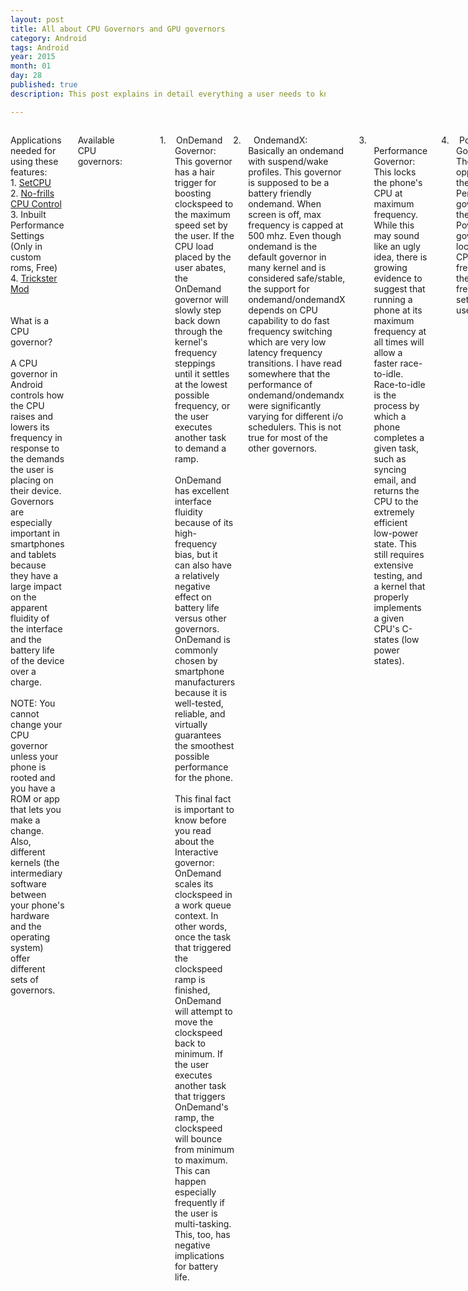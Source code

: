 ```yaml
---
layout: post
title: All about CPU Governors and GPU governors
category: Android
tags: Android 
year: 2015
month: 01
day: 28
published: true
description: This post explains in detail everything a user needs to know about CPU and GPU governors and their various types.

---
```


<div class="row">	
	<div class="span9 columns">
		<p class="MsoNormal">
Applications needed for using these features: <br>
1. <a href="https://play.google.com/store/apps/details?id=com.mhuang.overclocking&hl=en" target="_blank">SetCPU</a><br>
2. <a href="https://play.google.com/store/apps/details?id=it.sineo.android.noFrillsCPU&hl=en" target="_blank">No-frills CPU Control</a><br>
3. Inbuilt Performance Settings (Only in custom roms, Free)<br>
4. <a href="https://play.google.com/store/apps/details?id=com.bigeyes0x0.trickstermod&hl=en" target="_blank">Trickster Mod</a> <br>

<br>
<br>
What is a CPU governor?<br>
<br>
A CPU governor in Android controls how the CPU raises and lowers its frequency in response to the demands the user is placing on their device. Governors are especially important in smartphones and tablets because they have a large impact on the apparent fluidity of the interface and the battery life of the device over a charge. <br>
<br>
NOTE: You cannot change your CPU governor unless your phone is rooted and you have a ROM or app that lets you make a change. Also, different kernels (the intermediary software between your phone's hardware and the operating system) offer different sets of governors. <br>
<br>

Available CPU governors:<br style="">
<!--[if !supportLineBreakNewLine]--><br style="">
<!--[endif]--><o:p></o:p></p>
<p class="MsoListParagraphCxSpFirst"
 style="text-indent: -0.25in;"><!--[if !supportLists]--><span
 style=""><span style="">1.<span
 style="font-family: &quot;Times New Roman&quot;; font-style: normal; font-variant: normal; font-weight: normal; font-size: 7pt; line-height: normal; font-size-adjust: none; font-stretch: normal;">&nbsp;&nbsp;&nbsp;&nbsp;&nbsp;&nbsp;
</span></span></span><!--[endif]-->OnDemand
Governor:<br>
This governor has a hair trigger for boosting clockspeed to the maximum
speed
set by the user. If the CPU load placed by the user abates, the
OnDemand
governor will slowly step back down through the kernel's frequency
steppings
until it settles at the lowest possible frequency, or the user executes
another
task to demand a ramp.<br>
<br>
OnDemand has excellent interface fluidity because of its high-frequency
bias,
but it can also have a relatively negative effect on battery life
versus other
governors. OnDemand is commonly chosen by smartphone manufacturers
because it
is well-tested, reliable, and virtually guarantees the smoothest
possible
performance for the phone.<br>
<br>
This final fact is important to know before you read about the
Interactive
governor: OnDemand scales its clockspeed in a work queue context. In
other
words, once the task that triggered the clockspeed ramp is finished,
OnDemand
will attempt to move the clockspeed back to minimum. If the user
executes
another task that triggers OnDemand's ramp, the clockspeed will bounce
from
minimum to maximum. This can happen especially frequently if the user
is
multi-tasking. This, too, has negative implications for battery life.<br
 style="">
<!--[if !supportLineBreakNewLine]--><br style="">
<!--[endif]--><o:p></o:p></p>
<p class="MsoListParagraphCxSpMiddle"
 style="text-indent: -0.25in;"><!--[if !supportLists]--><span
 style=""><span style="">2.<span
 style="font-family: &quot;Times New Roman&quot;; font-style: normal; font-variant: normal; font-weight: normal; font-size: 7pt; line-height: normal; font-size-adjust: none; font-stretch: normal;">&nbsp;&nbsp;&nbsp;&nbsp;&nbsp;&nbsp;
</span></span></span><!--[endif]--><span
 style="">&nbsp;</span>OndemandX:<br>
Basically an ondemand with suspend/wake profiles. This governor is
supposed to
be a battery friendly ondemand. When screen is off, max frequency is
capped at
500 mhz. Even though ondemand is the default governor in many kernel
and is
considered safe/stable, the support for ondemand/ondemandX depends on
CPU
capability to do fast frequency switching which are very low latency
frequency
transitions. I have read somewhere that the performance of
ondemand/ondemandx
were significantly varying for different i/o schedulers. This is not
true for
most of the other governors.<o:p></o:p></p>
<p class="MsoListParagraphCxSpMiddle"><o:p>&nbsp;</o:p></p>
<p class="MsoListParagraphCxSpMiddle"
 style="text-indent: -0.25in;"><!--[if !supportLists]--><span
 style=""><span style="">3.<span
 style="font-family: &quot;Times New Roman&quot;; font-style: normal; font-variant: normal; font-weight: normal; font-size: 7pt; line-height: normal; font-size-adjust: none; font-stretch: normal;">&nbsp;&nbsp;&nbsp;&nbsp;&nbsp;&nbsp;
</span></span></span><!--[endif]-->Performance
Governor:<br>
This locks the phone's CPU at maximum frequency. While this may sound
like an
ugly idea, there is growing evidence to suggest that running a phone at
its
maximum frequency at all times will allow a faster race-to-idle.
Race-to-idle
is the process by which a phone completes a given task, such as syncing
email,
and returns the CPU to the extremely efficient low-power state. This
still
requires extensive testing, and a kernel that properly implements a
given CPU's
C-states (low power states).<o:p></o:p></p>
<p class="MsoListParagraphCxSpMiddle"><o:p>&nbsp;</o:p></p>
<p class="MsoListParagraphCxSpMiddle"
 style="text-indent: -0.25in;"><!--[if !supportLists]--><span
 style=""><span style="">4.<span
 style="font-family: &quot;Times New Roman&quot;; font-style: normal; font-variant: normal; font-weight: normal; font-size: 7pt; line-height: normal; font-size-adjust: none; font-stretch: normal;">&nbsp;&nbsp;&nbsp;&nbsp;&nbsp;&nbsp;
</span></span></span><!--[endif]-->Powersave
Governor:<br>
The opposite of the Performance governor, the Powersave governor locks
the CPU
frequency at the lowest frequency set by the user.<br style="">
<!--[if !supportLineBreakNewLine]--><br style="">
<!--[endif]--><o:p></o:p></p>
<p class="MsoListParagraphCxSpMiddle"><o:p>&nbsp;</o:p></p>
<p class="MsoListParagraphCxSpMiddle"
 style="text-indent: -0.25in;"><!--[if !supportLists]--><span
 style=""><span style="">5.<span
 style="font-family: &quot;Times New Roman&quot;; font-style: normal; font-variant: normal; font-weight: normal; font-size: 7pt; line-height: normal; font-size-adjust: none; font-stretch: normal;">&nbsp;&nbsp;&nbsp;&nbsp;&nbsp;&nbsp;
</span></span></span><!--[endif]-->Conservative
Governor:<br>
This biases the phone to prefer the lowest possible clockspeed as often
as
possible. In other words, a larger and more persistent load must be
placed on
the CPU before the conservative governor will be prompted to raise the
CPU
clockspeed. Depending on how the developer has implemented this
governor, and
the minimum clockspeed chosen by the user, the conservative governor
can
introduce choppy performance. On the other hand, it can be good for
battery
life.<br>
<br>
The Conservative Governor is also frequently described as a "slow
OnDemand," if that helps to give you a more complete picture of its
functionality.<br>
<br style="">
<!--[if !supportLineBreakNewLine]--><br style="">
<!--[endif]--><o:p></o:p></p>
<p class="MsoListParagraphCxSpMiddle"
 style="text-indent: -0.25in;"><!--[if !supportLists]--><span
 style=""><span style="">6.<span
 style="font-family: &quot;Times New Roman&quot;; font-style: normal; font-variant: normal; font-weight: normal; font-size: 7pt; line-height: normal; font-size-adjust: none; font-stretch: normal;">&nbsp;&nbsp;&nbsp;&nbsp;&nbsp;&nbsp;
</span></span></span><!--[endif]-->Userspace
Governor:<br>
This governor, exceptionally rare for the world of mobile devices,
allows any
program executed by the user to set the CPU's operating frequency. This
governor is more common amongst servers or desktop PCs where an
application
(like a power profile app) needs privileges to set the CPU clockspeed.<br>
<br style="">
<!--[if !supportLineBreakNewLine]--><br style="">
<!--[endif]--><o:p></o:p></p>
<p class="MsoListParagraphCxSpMiddle"
 style="text-indent: -0.25in;"><!--[if !supportLists]--><span
 style=""><span style="">7.<span
 style="font-family: &quot;Times New Roman&quot;; font-style: normal; font-variant: normal; font-weight: normal; font-size: 7pt; line-height: normal; font-size-adjust: none; font-stretch: normal;">&nbsp;&nbsp;&nbsp;&nbsp;&nbsp;&nbsp;
</span></span></span><!--[endif]-->Min
Max<br>
well this governor makes use of only min &amp; maximum frequency
based on
workload... no intermediate frequencies are used.<br>
<br style="">
<!--[if !supportLineBreakNewLine]--><br style="">
<!--[endif]--><o:p></o:p></p>
<p class="MsoListParagraphCxSpMiddle"
 style="text-indent: -0.25in;"><!--[if !supportLists]--><span
 style=""><span style="">8.<span
 style="font-family: &quot;Times New Roman&quot;; font-style: normal; font-variant: normal; font-weight: normal; font-size: 7pt; line-height: normal; font-size-adjust: none; font-stretch: normal;">&nbsp;&nbsp;&nbsp;&nbsp;&nbsp;&nbsp;
</span></span></span><!--[endif]-->Interactive
Governor:<br>
Much like the OnDemand governor, the Interactive governor dynamically
scales
CPU clockspeed in response to the workload placed on the CPU by the
user. This
is where the similarities end. Interactive is significantly more
responsive
than OnDemand, because it's faster at scaling to maximum frequency.<br>
<br>
Unlike OnDemand, which you'll recall scales clockspeed in the context
of a work
queue, Interactive scales the clockspeed over the course of a timer set
arbitrarily by the kernel developer. In other words, if an application
demands
a ramp to maximum clockspeed (by placing 100% load on the CPU), a user
can
execute another task before the governor starts reducing CPU frequency.
This
can eliminate the frequency bouncing discussed in the OnDemand section.
Because
of this timer, Interactive is also better prepared to utilize
intermediate
clockspeeds that fall between the minimum and maximum CPU frequencies.
This is another
pro-battery life benefit of Interactive.<br>
<br>
However, because Interactive is permitted to spend more time at maximum
frequency than OnDemand (for device performance reasons), the
battery-saving
benefits discussed above are effectively negated. Long story short,
Interactive
offers better performance than OnDemand (some say the best performance
of any
governor) and negligibly different battery life.<br>
<br>
Interactive also makes the assumption that a user turning the screen on
will
shortly be followed by the user interacting with some application on
their
device. Because of this, screen on triggers a ramp to maximum
clockspeed,
followed by the timer behavior described above.<br>
<br>
<br style="">
<!--[if !supportLineBreakNewLine]--><br style="">
<!--[endif]--><o:p></o:p></p>
<p class="MsoListParagraphCxSpMiddle"
 style="text-indent: -0.25in;"><!--[if !supportLists]--><span
 style=""><span style="">9.<span
 style="font-family: &quot;Times New Roman&quot;; font-style: normal; font-variant: normal; font-weight: normal; font-size: 7pt; line-height: normal; font-size-adjust: none; font-stretch: normal;">&nbsp;&nbsp;&nbsp;&nbsp;&nbsp;&nbsp;
</span></span></span><!--[endif]-->InteractiveX
Governor:<br>
Created by kernel developer "Imoseyon," the InteractiveX governor is
based heavily on the Interactive governor, enhanced with tuned timer
parameters
to better balance battery vs. performance. The InteractiveX governor's
defining
feature, however, is that it locks the CPU frequency to the user's
lowest
defined speed when the screen is off.<br>
<br style="">
<!--[if !supportLineBreakNewLine]--><br style="">
<!--[endif]--><o:p></o:p></p>
<p class="MsoListParagraphCxSpMiddle"
 style="text-indent: -0.25in;"><!--[if !supportLists]--><span
 style=""><span style="">10.<span
 style="font-family: &quot;Times New Roman&quot;; font-style: normal; font-variant: normal; font-weight: normal; font-size: 7pt; line-height: normal; font-size-adjust: none; font-stretch: normal;">&nbsp;&nbsp;
</span></span></span><!--[endif]-->Smartass<br>
Is based on the concept of the interactive governor.<br>
I have always agreed that in theory the way interactive works – by
taking over
the idle loop – is very attractive. I have never managed to tweak it so
it
would behave decently in real life. Smartass is a complete rewrite of
the code
plus more. I think its a success. Performance is on par with the “old”
minmax
and I think smartass is a bit more responsive. Battery life is hard to
quantify
precisely but it does spend much more time at the lower frequencies.<br>
Smartass will also cap the max frequency when sleeping to. Lets take
for
example the 528/176 kernel, it will sleep at 352/176. No need for sleep
profiles any more!"<br>
<br style="">
<!--[if !supportLineBreakNewLine]--><br style="">
<!--[endif]--><o:p></o:p></p>
<p class="MsoListParagraphCxSpMiddle"
 style="text-indent: -0.25in;"><!--[if !supportLists]--><span
 style=""><span style="">11.<span
 style="font-family: &quot;Times New Roman&quot;; font-style: normal; font-variant: normal; font-weight: normal; font-size: 7pt; line-height: normal; font-size-adjust: none; font-stretch: normal;">&nbsp;&nbsp;
</span></span></span><!--[endif]-->SmartassV2:<br>
Version 2 of the original smartass governor from Erasmux. The governor
aim for
an "ideal frequency", and ramp up more aggressively towards this freq
and less aggressive after. It uses different ideal frequencies for
screen on
and screen off, namely awake_ideal_freq and sleep_ideal_freq. This
governor
scales down CPU very fast (to hit sleep_ideal_freq soon) while screen
is off
and scales up rapidly to awake_ideal_freq (500 mhz for GS2 by default)
when
screen is on. There's no upper limit for frequency while screen is off
(unlike
Smartass). So the entire frequency range is available for the governor
to use
during screen-on and screen-off state. The motto of this governor is a
balance
between performance and battery.<br>
<br style="">
<!--[if !supportLineBreakNewLine]--><br style="">
<!--[endif]--><o:p></o:p></p>
<p class="MsoListParagraphCxSpMiddle"
 style="text-indent: -0.25in;"><!--[if !supportLists]--><span
 style=""><span style="">12.<span
 style="font-family: &quot;Times New Roman&quot;; font-style: normal; font-variant: normal; font-weight: normal; font-size: 7pt; line-height: normal; font-size-adjust: none; font-stretch: normal;">&nbsp;&nbsp;
</span></span></span><!--[endif]-->Scary<br>
A new governor wrote based on conservative with some smartass features,
it
scales accordingly to conservatives laws. So it will start from the
bottom,
take a load sample, if it's above the upthreshold, ramp up only one
speed at a
time, and ramp down one at a time. It will automatically cap the off
screen
speeds to 245Mhz, and if your min freq is higher than 245mhz, it will
reset the
min to 120mhz while screen is off and restore it upon screen awakening,
and
still scale accordingly to conservatives laws. So it spends most of its
time at
lower frequencies. The goal of this is to get the best battery life
with decent
performance. It will give the same performance as conservative right
now, it
will get tweaked over time.<br>
<br style="">
<!--[if !supportLineBreakNewLine]--><br style="">
<!--[endif]--><o:p></o:p></p>
<p class="MsoListParagraphCxSpMiddle"
 style="text-indent: -0.25in;"><!--[if !supportLists]--><span
 style=""><span style="">13.<span
 style="font-family: &quot;Times New Roman&quot;; font-style: normal; font-variant: normal; font-weight: normal; font-size: 7pt; line-height: normal; font-size-adjust: none; font-stretch: normal;">&nbsp;&nbsp;
</span></span></span><!--[endif]-->Lagfree:<br>
Lagfree is similar to ondemand. Main difference is it's optimization to
become
more battery friendly. Frequency is gracefully decreased and increased,
unlike
ondemand which jumps to 100% too often. Lagfree does not skip any
frequency
step while scaling up or down. Remember that if there's a requirement
for
sudden burst of power, lagfree can not satisfy that since it has to
raise cpu
through each higher frequency step from current. Some users report that
video
playback using lagfree stutters a little.<br>
<br style="">
<!--[if !supportLineBreakNewLine]--><br style="">
<!--[endif]--><o:p></o:p></p>
<p class="MsoListParagraphCxSpMiddle"
 style="text-indent: -0.25in;"><!--[if !supportLists]--><span
 style=""><span style="">14.<span
 style="font-family: &quot;Times New Roman&quot;; font-style: normal; font-variant: normal; font-weight: normal; font-size: 7pt; line-height: normal; font-size-adjust: none; font-stretch: normal;">&nbsp;&nbsp;
</span></span></span><!--[endif]-->Smoothass:<br>
The same as the Smartass “governor” But MUCH more aggressive &amp;
across the
board this one has a better battery life that is about a third better
than
stock KERNEL<br>
<br style="">
<!--[if !supportLineBreakNewLine]--><br style="">
<!--[endif]--><o:p></o:p></p>
<p class="MsoListParagraphCxSpMiddle"
 style="text-indent: -0.25in;"><!--[if !supportLists]--><span
 style=""><span style="">15.<span
 style="font-family: &quot;Times New Roman&quot;; font-style: normal; font-variant: normal; font-weight: normal; font-size: 7pt; line-height: normal; font-size-adjust: none; font-stretch: normal;">&nbsp;&nbsp;
</span></span></span><!--[endif]-->Brazilianwax:<br>
Similar to smartassV2. More aggressive ramping, so more performance,
less
battery<br>
<br style="">
<!--[if !supportLineBreakNewLine]--><br style="">
<!--[endif]--><o:p></o:p></p>
<p class="MsoListParagraphCxSpMiddle"
 style="text-indent: -0.25in;"><!--[if !supportLists]--><span
 style=""><span style="">16.<span
 style="font-family: &quot;Times New Roman&quot;; font-style: normal; font-variant: normal; font-weight: normal; font-size: 7pt; line-height: normal; font-size-adjust: none; font-stretch: normal;">&nbsp;&nbsp;
</span></span></span><!--[endif]-->SavagedZen:<br>
Another smartassV2 based governor. Achieves good balance between
performance
&amp; battery as compared to brazilianwax.<br>
<br style="">
<!--[if !supportLineBreakNewLine]--><br style="">
<!--[endif]--><o:p></o:p></p>
<p class="MsoListParagraphCxSpMiddle"
 style="text-indent: -0.25in;"><!--[if !supportLists]--><span
 style=""><span style="">17.<span
 style="font-family: &quot;Times New Roman&quot;; font-style: normal; font-variant: normal; font-weight: normal; font-size: 7pt; line-height: normal; font-size-adjust: none; font-stretch: normal;">&nbsp;&nbsp;
</span></span></span><!--[endif]-->Lazy:<br>
This governor from Ezekeel is basically an ondemand with an additional
parameter min_time_state to specify the minimum time CPU stays on a
frequency
before scaling up/down. The Idea here is to eliminate any instabilities
caused
by fast frequency switching by ondemand. Lazy governor polls more often
than
ondemand, but changes frequency only after completing min_time_state on
a step
overriding sampling interval. Lazy also has a screenoff_maxfreq
parameter which
when enabled will cause the governor to always select the maximum
frequency
while the screen is off.<br>
<br style="">
<!--[if !supportLineBreakNewLine]--><br style="">
<!--[endif]--><o:p></o:p></p>
<p class="MsoListParagraphCxSpMiddle"
 style="text-indent: -0.25in;"><!--[if !supportLists]--><span
 style=""><span style="">18.<span
 style="font-family: &quot;Times New Roman&quot;; font-style: normal; font-variant: normal; font-weight: normal; font-size: 7pt; line-height: normal; font-size-adjust: none; font-stretch: normal;">&nbsp;&nbsp;
</span></span></span><!--[endif]-->Lionheart:<br>
Lionheart is a conservative-based governor which is based on samsung's
update3
source.<br>
The tunables (such as the thresholds and sampling rate) were changed so
the
governor behaves more like the performance one, at the cost of battery
as the
scaling is very aggressive.<br>
<br style="">
<!--[if !supportLineBreakNewLine]--><br style="">
<!--[endif]--><o:p></o:p></p>
<p class="MsoListParagraphCxSpMiddle"
 style="text-indent: -0.25in;"><!--[if !supportLists]--><span
 style=""><span style="">19.<span
 style="font-family: &quot;Times New Roman&quot;; font-style: normal; font-variant: normal; font-weight: normal; font-size: 7pt; line-height: normal; font-size-adjust: none; font-stretch: normal;">&nbsp;&nbsp;
</span></span></span><!--[endif]-->LionheartX<br>
LionheartX is based on Lionheart but has a few changes on the tunables
and
features a suspend profile based on Smartass governor.<br>
<br style="">
<!--[if !supportLineBreakNewLine]--><br style="">
<!--[endif]--><o:p></o:p></p>
<p class="MsoListParagraphCxSpMiddle"
 style="text-indent: -0.25in;"><!--[if !supportLists]--><span
 style=""><span style="">20.<span
 style="font-family: &quot;Times New Roman&quot;; font-style: normal; font-variant: normal; font-weight: normal; font-size: 7pt; line-height: normal; font-size-adjust: none; font-stretch: normal;">&nbsp;&nbsp;
</span></span></span><!--[endif]-->Intellidemand:<br>
Intellidemand aka Intelligent Ondemand from Faux is yet another
governor that's
based on ondemand. Unlike what some users believe, this governor is not
the
replacement for OC Daemon (Having different governors for sleep and
awake). The
original intellidemand behaves differently according to GPU usage. When
GPU is
really busy (gaming, maps, benchmarking, etc) intellidemand behaves
like
ondemand. When GPU is 'idling' (or moderately busy), intellidemand
limits max
frequency to a step depending on frequencies available in your
device/kernel
for saving battery. This is called browsing mode. We can see some
'traces' of
interactive governor here. Frequency scale-up decision is made based on
idling
time of CPU. Lower idling time (&lt;20%) causes CPU to scale-up
from current
frequency. Frequency scale-down happens at steps=5% of max frequency.
(This
parameter is tunable only in conservative, among the popular governors)<br>
To sum up, this is an intelligent ondemand that enters browsing mode to
limit
max frequency when GPU is idling, and (exits browsing mode) behaves
like
ondemand when GPU is busy; to deliver performance for gaming and such.
Intellidemand does not jump to highest frequency when screen is off.<br>
<br style="">
<!--[if !supportLineBreakNewLine]--><br style="">
<!--[endif]--><o:p></o:p></p>
<p class="MsoListParagraphCxSpMiddle"
 style="text-indent: -0.25in;"><!--[if !supportLists]--><span
 style=""><span style="">21.<span
 style="font-family: &quot;Times New Roman&quot;; font-style: normal; font-variant: normal; font-weight: normal; font-size: 7pt; line-height: normal; font-size-adjust: none; font-stretch: normal;">&nbsp;&nbsp;
</span></span></span><!--[endif]-->Hotplug
Governor:<br>
The Hotplug governor performs very similarly to the OnDemand governor,
with the
added benefit of being more precise about how it steps down through the
kernel's frequency table as the governor measures the user's CPU load.
However,
the Hotplug governor's defining feature is its ability to turn unused
CPU cores
off during periods of low CPU utilization. This is known as
"hotplugging."<br style="">
<!--[if !supportLineBreakNewLine]--><br style="">
<!--[endif]--><o:p></o:p></p>
<p class="MsoListParagraphCxSpMiddle"
 style="text-indent: -0.25in;"><!--[if !supportLists]--><span
 style=""><span style="">22.<span
 style="font-family: &quot;Times New Roman&quot;; font-style: normal; font-variant: normal; font-weight: normal; font-size: 7pt; line-height: normal; font-size-adjust: none; font-stretch: normal;">&nbsp;&nbsp;
</span></span></span><!--[endif]-->BadAss
Goveronor:<br>
Badass removes all of this "fast peaking" to the max frequency. To
trigger a frequency increase, the system must run a bit with high load,
then
the frequency is bumped. If that is still not enough the governor gives
you
full throttle. (this transition should not take longer than 1-2
seconds,
depending on the load your system is experiencing)<br>
Badass will also take the gpu load into consideration. If the gpu is
moderately
busy it will bypass the above check and clock the cpu with 1188Mhz. If
the gpu
is crushed under load, badass will lift the restrictions to the cpu.<br
 style="">
<!--[if !supportLineBreakNewLine]--><br style="">
<!--[endif]--><o:p></o:p></p>
<p class="MsoListParagraphCxSpMiddle"
 style="text-indent: -0.25in;"><!--[if !supportLists]--><span
 style=""><span style="">23.<span
 style="font-family: &quot;Times New Roman&quot;; font-style: normal; font-variant: normal; font-weight: normal; font-size: 7pt; line-height: normal; font-size-adjust: none; font-stretch: normal;">&nbsp;&nbsp;
</span></span></span><!--[endif]-->Wheatley:<br>
Building on the classic 'ondemand' governor is implemented Wheatley
governor.
The governor has two additional parameters. Wheatley works as planned
and does
not hinder the proper C4 usage for task where the C4 can be used
properly. So
the results show that Wheatley works as intended and ensures that the
C4 state
is used whenever the task allows a proper efficient usage of the C4
state. For
more demanding tasks which cause a large number of wakeups and prevent
the
efficient usage of the C4 state, the governor resorts to the next best
power
saving mechanism and scales down the frequency. So with the new
highly-flexible
Wheatley governor one can have the best of both worlds.<br>
<br>
Obviously, this governor is only available on multi-core devices.<br
 style="">
<!--[if !supportLineBreakNewLine]--><br style="">
<!--[endif]--><o:p></o:p></p>
<p class="MsoListParagraphCxSpMiddle"
 style="text-indent: -0.25in;"><!--[if !supportLists]--><span
 style=""><span style="">24.<span
 style="font-family: &quot;Times New Roman&quot;; font-style: normal; font-variant: normal; font-weight: normal; font-size: 7pt; line-height: normal; font-size-adjust: none; font-stretch: normal;">&nbsp;&nbsp;
</span></span></span><!--[endif]-->Lulzactive:<br>
It's based on Interactive &amp; Smartass governors.<br>
Old Version: When workload is greater than or equal to 60%, the
governor scales
up CPU to next higher step. When workload is less than 60%, governor
scales
down CPU to next lower step. When screen is off, frequency is locked to
global
scaling minimum frequency.<br>
New Version: Three more user configurable parameters: inc_cpu_load,
pump_up_step, pump_down_step. Unlike older version, this one gives more
control
for the user. We can set the threshold at which governor decides to
scale
up/down. We can also set number of frequency steps to be skipped while
polling
up and down.<br>
When workload greater than or equal to inc_cpu_load, governor scales
CPU
pump_up_step steps up. When workload is less than inc_cpu_load,
governor scales
CPU down pump_down_step steps down.<br style="">
<!--[if !supportLineBreakNewLine]--><br style="">
<!--[endif]--><o:p></o:p></p>
<p class="MsoListParagraphCxSpMiddle"
 style="text-indent: -0.25in;"><!--[if !supportLists]--><span
 style=""><span style="">25.<span
 style="font-family: &quot;Times New Roman&quot;; font-style: normal; font-variant: normal; font-weight: normal; font-size: 7pt; line-height: normal; font-size-adjust: none; font-stretch: normal;">&nbsp;&nbsp;
</span></span></span><!--[endif]-->Pegasusq/Pegasusd<br>
<br>
The Pegasus-q / d is a multi-core based on the Ondemand governor and
governor
with integrated hot-plugging. It is quite stable and has the same
battery life
as ondemand. However, it is less stable than HYPER on some devices like
the S2
(before the PegasusQ governor was updated).<br>
Ongoing processes in the queue, we know that multiple processes can run
simultaneously on. These processes are active in an array, which is a
field
called "Run Queue" queue that is ongoing, with their priority values
​​arranged (priority will be used by the task scheduler, which then
decides
which process to run next).<br>
<br>
To ensure that each process has its fair share of resources, each
running for a
certain period and will eventually stop and then again placed in the
queue
until it is your turn again. If a program is terminated, so that others
can run
the program with the highest priority in the current queue is executed.<br
 style="">
<!--[if !supportLineBreakNewLine]--><br style="">
<!--[endif]--><o:p></o:p></p>
<p class="MsoListParagraphCxSpMiddle"
 style="text-indent: -0.25in;"><!--[if !supportLists]--><span
 style=""><span style="">26.<span
 style="font-family: &quot;Times New Roman&quot;; font-style: normal; font-variant: normal; font-weight: normal; font-size: 7pt; line-height: normal; font-size-adjust: none; font-stretch: normal;">&nbsp;&nbsp;
</span></span></span><!--[endif]-->Hotplugx<br>
<br>
It's a modified version of Hotplug and optimized for the suspension in
off-screen<br style="">
<!--[if !supportLineBreakNewLine]--><br style="">
<!--[endif]--><o:p></o:p></p>
<p class="MsoListParagraphCxSpMiddle"
 style="text-indent: -0.25in;"><!--[if !supportLists]--><span
 style=""><span style="">27.<span
 style="font-family: &quot;Times New Roman&quot;; font-style: normal; font-variant: normal; font-weight: normal; font-size: 7pt; line-height: normal; font-size-adjust: none; font-stretch: normal;">&nbsp;&nbsp;
</span></span></span><!--[endif]-->AbyssPlug<br>
<br>
It's a Governor derived from hotplug, it works the same way, but with
the
changes in savings for a better battery.<br style="">
<!--[if !supportLineBreakNewLine]--><br style="">
<!--[endif]--><o:p></o:p></p>
<p class="MsoListParagraphCxSpMiddle"
 style="text-indent: -0.25in;"><!--[if !supportLists]--><span
 style=""><span style="">28.<span
 style="font-family: &quot;Times New Roman&quot;; font-style: normal; font-variant: normal; font-weight: normal; font-size: 7pt; line-height: normal; font-size-adjust: none; font-stretch: normal;">&nbsp;&nbsp;
</span></span></span><!--[endif]-->MSM
DCVS<br>
<br>
A very efficient and wide range of Dynamic Clock and Voltage Scaling
(DCVS)
which addresses usage models from active standby to mid and high level
processing requirements. It makes the phone's CPU smoothly scale from
low
power, from low leakage mode to blazingly fast performance.Only to be
used by
Qualcomm CPUs.<br>
<br>
MSM is the prefix for the SOC (MSM8960) and DCVS is Dynamic Clock and
Voltage
Scaling. Makes sense, MSM-DCVS<br style="">
<!--[if !supportLineBreakNewLine]--><br style="">
<!--[endif]--><o:p></o:p></p>
<p class="MsoListParagraphCxSpMiddle"
 style="text-indent: -0.25in;"><!--[if !supportLists]--><span
 style=""><span style="">29.<span
 style="font-family: &quot;Times New Roman&quot;; font-style: normal; font-variant: normal; font-weight: normal; font-size: 7pt; line-height: normal; font-size-adjust: none; font-stretch: normal;">&nbsp;&nbsp;
</span></span></span><!--[endif]-->IntelliActive<br>
<br>
Based off Google's Interactive governor with the following enhancements:<br>
<br>
1. self-boost capability from input drivers (no need for PowerHAL
assist)<br>
2. two phase scheduling (idle/busy phases to prevent from jumping
directly to
max freq<br>
3. Checks for offline cpus and short circuits some unnecessary checks
to
improve code execution paths. Therefore, it avoids CPU hotplugging. <br
 style="">
<!--[if !supportLineBreakNewLine]--><br style="">
<!--[endif]--><o:p></o:p></p>
<p class="MsoListParagraphCxSpMiddle"
 style="text-indent: -0.25in;"><!--[if !supportLists]--><span
 style=""><span style="">30.<span
 style="font-family: &quot;Times New Roman&quot;; font-style: normal; font-variant: normal; font-weight: normal; font-size: 7pt; line-height: normal; font-size-adjust: none; font-stretch: normal;">&nbsp;&nbsp;
</span></span></span><!--[endif]-->Adaptive<br>
<br>
This driver adds a dynamic cpufreq policy governor designed for
latency-sensitive workloads and also for demanding performance.<br>
This governor attempts to reduce the latency of clock so that the
system is
more responsive to interactive workloads in lowest steady-state but to
reduce
power consumption in middle operation level, level up will be done in
step by
step to prohibit system from going to<br>
max operation level.<br style="">
<!--[if !supportLineBreakNewLine]--><br style="">
<!--[endif]--><o:p></o:p></p>
<p class="MsoListParagraphCxSpMiddle"
 style="text-indent: -0.25in;"><!--[if !supportLists]--><span
 style=""><span style="">31.<span
 style="font-family: &quot;Times New Roman&quot;; font-style: normal; font-variant: normal; font-weight: normal; font-size: 7pt; line-height: normal; font-size-adjust: none; font-stretch: normal;">&nbsp;&nbsp;
</span></span></span><!--[endif]-->Nightmare
<br>
<br>
A PegasusQ modified, less aggressive and more stable. A good compromise
between
performance and battery. In addition to the SoD is a prevention because
it
usually does not hotplug.<br style="">
<!--[if !supportLineBreakNewLine]--><br style="">
<!--[endif]--><o:p></o:p></p>
<p class="MsoListParagraphCxSpMiddle"
 style="text-indent: -0.25in;"><!--[if !supportLists]--><span
 style=""><span style="">32.<span
 style="font-family: &quot;Times New Roman&quot;; font-style: normal; font-variant: normal; font-weight: normal; font-size: 7pt; line-height: normal; font-size-adjust: none; font-stretch: normal;">&nbsp;&nbsp;
</span></span></span><!--[endif]-->ZZmove<br>
<br>
The ZZmove Governor by ZaneZam is optimized for low power consumption
when the
screen off, with particular attention to the limitation of consumption
applications in the background with the screen off, such as listening
to music.
ZZmoove is not a good gaming governor as it aims to save battery. This
governor
is still a WIP as the developer is constantly giving updates! Here are
the available
profiles:<br>
<br>
for Default (set governor defaults)<br>
for Yank Battery -&gt; old untouched setting (a very good
battery/performance
balanced setting DEV-NOTE: highly recommended!)<br>
for Yank Battery Extreme -&gt; old untouched setting (like yank
battery but
focus on battery saving)<br>
for ZaneZam Battery -&gt; old untouched setting (a more 'harsh'
setting
strictly focused on battery saving DEV-NOTE: might give some lags!)<br>
for ZaneZam Battery Plus -&gt; NEW! reworked 'faster' battery
setting
(DEV-NOTE: recommended too!&nbsp; )<br>
for ZaneZam Optimized -&gt; old untouched setting (balanced setting
with no
focus in any direction DEV-NOTE: relict from back in the days, even
though some
people still like it!)<br>
for ZaneZam Moderate -&gt; NEW! setting based on 'zzopt' which has
mainly (but
not strictly only!) 2 cores online<br>
for ZaneZam Performance -&gt; old untouched setting (all you can
get from
zzmoove in terms of performance but still has the fast down
scaling/hotplugging
behaving)<br>
for ZaneZam InZane -&gt; NEW! based on performance with new auto
fast scaling
active. a new experience!<br>
for ZaneZam Gaming -&gt; NEW! based on performance with new scaling
block
enabled to avoid cpu overheating during gameplay<br>
(since version 0.9 beta4: cpu temperature threshold of 65°C enabled if
exynos4
cpu temperature reading support was compiled with the governor)<br
 style="">
<!--[if !supportLineBreakNewLine]--><br style="">
<!--[endif]--><o:p></o:p></p>
<p class="MsoListParagraphCxSpMiddle"
 style="text-indent: -0.25in;"><!--[if !supportLists]--><span
 style=""><span style="">33.<span
 style="font-family: &quot;Times New Roman&quot;; font-style: normal; font-variant: normal; font-weight: normal; font-size: 7pt; line-height: normal; font-size-adjust: none; font-stretch: normal;">&nbsp;&nbsp;
</span></span></span><!--[endif]-->Sleepy<br>
<br>
The Sleepy (formerly known as Solo) is an attempt to strike a balance
between
performance and battery power to create. It is based on Ondemand. It
includes
some tweaks like the Down_sampling variable and other features that set
by the
user through the sysfs of "echo" call. Sleepy is quite similar to
Ondemandx.<br style="">
<!--[if !supportLineBreakNewLine]--><br style="">
<!--[endif]--><o:p></o:p></p>
<p class="MsoListParagraphCxSpMiddle"
 style="text-indent: -0.25in;"><!--[if !supportLists]--><span
 style=""><span style="">34.<span
 style="font-family: &quot;Times New Roman&quot;; font-style: normal; font-variant: normal; font-weight: normal; font-size: 7pt; line-height: normal; font-size-adjust: none; font-stretch: normal;">&nbsp;&nbsp;
</span></span></span><!--[endif]-->Hyper<br>
<br>
The Hyper (formerly known as kenobi) is an aggressive smart and
smooth,based on
the Ondemand and is equipped with several features of Ondemandx suspend
profiles. (Added by sysfs, the settings suspend_freq and suspend
Imoseyon's
code) is the behavior of the HYPER. It also has the fast_start
deep_sleep
variable and detection features. In addition, the maximum frequency is
in
suspend mode 500Mhz.<br style="">
<!--[if !supportLineBreakNewLine]--><br style="">
<!--[endif]--><o:p></o:p></p>
<p class="MsoListParagraphCxSpMiddle"
 style="text-indent: -0.25in;"><!--[if !supportLists]--><span
 style=""><span style="">35.<span
 style="font-family: &quot;Times New Roman&quot;; font-style: normal; font-variant: normal; font-weight: normal; font-size: 7pt; line-height: normal; font-size-adjust: none; font-stretch: normal;">&nbsp;&nbsp;
</span></span></span><!--[endif]-->SmartassH3<br>
<br>
The SmartassH3 governor is designed for battery saving and not pushing
the
phones performance, since doing that drains battery and that's the one
thing
people keep asking for more of. Based on SmartassV2. <br style="">
<!--[if !supportLineBreakNewLine]--><br style="">
<!--[endif]--><o:p></o:p></p>
<p class="MsoListParagraphCxSpMiddle"
 style="text-indent: -0.25in;"><!--[if !supportLists]--><span
 style=""><span style="">36.<span
 style="font-family: &quot;Times New Roman&quot;; font-style: normal; font-variant: normal; font-weight: normal; font-size: 7pt; line-height: normal; font-size-adjust: none; font-stretch: normal;">&nbsp;&nbsp;
</span></span></span><!--[endif]-->SLP <br>
<br>
It is a mix of pegasusq and ondemand. Therefore, it has a balance
between
battery savings and performance. <br style="">
<!--[if !supportLineBreakNewLine]--><br style="">
<!--[endif]--><o:p></o:p></p>
<p class="MsoListParagraphCxSpMiddle"
 style="text-indent: -0.25in;"><!--[if !supportLists]--><span
 style=""><span style="">37.<span
 style="font-family: &quot;Times New Roman&quot;; font-style: normal; font-variant: normal; font-weight: normal; font-size: 7pt; line-height: normal; font-size-adjust: none; font-stretch: normal;">&nbsp;&nbsp;
</span></span></span><!--[endif]-->NeoX <br>
<br>
An optimized version of the pegasusq governor but with some extra
tweaks for
better performance. This means more battery drainage than the original
PegasusQ.<br style="">
<!--[if !supportLineBreakNewLine]--><br style="">
<!--[endif]--><o:p></o:p></p>
<p class="MsoListParagraphCxSpMiddle"
 style="text-indent: -0.25in;"><!--[if !supportLists]--><span
 style=""><span style="">38.<span
 style="font-family: &quot;Times New Roman&quot;; font-style: normal; font-variant: normal; font-weight: normal; font-size: 7pt; line-height: normal; font-size-adjust: none; font-stretch: normal;">&nbsp;&nbsp;
</span></span></span><!--[endif]-->ZZmanx<br>
<br>
ZZmanx is exactly the same as ZZmove, but it has been renamed because
DorimanX
made it into his own version (possibly better performance) . However,
it still
suffers from below average gaming performance. (Refer to ZZmoove
description for
guide on profiles)<br style="">
<!--[if !supportLineBreakNewLine]--><br style="">
<!--[endif]--><o:p></o:p></p>
<p class="MsoListParagraphCxSpMiddle"
 style="text-indent: -0.25in;"><!--[if !supportLists]--><span
 style=""><span style="">39.<span
 style="font-family: &quot;Times New Roman&quot;; font-style: normal; font-variant: normal; font-weight: normal; font-size: 7pt; line-height: normal; font-size-adjust: none; font-stretch: normal;">&nbsp;&nbsp;
</span></span></span><!--[endif]-->OnDemandPlus
<br>
A governor based off of OnDemand and Interactive. It provides a balance
between
performance, and saving battery.<br style="">
<!--[if !supportLineBreakNewLine]--><br style="">
<!--[endif]--><o:p></o:p></p>
<p class="MsoListParagraphCxSpMiddle"
 style="text-indent: -0.25in;"><!--[if !supportLists]--><span
 style=""><span style="">40.<span
 style="font-family: &quot;Times New Roman&quot;; font-style: normal; font-variant: normal; font-weight: normal; font-size: 7pt; line-height: normal; font-size-adjust: none; font-stretch: normal;">&nbsp;&nbsp;
</span></span></span><!--[endif]-->DynInteractive
<br>
A dynamic interactive Governor. This Governor dynamically adapts it's
own CPU
frequencies within your parameters based off the system(s) load.<br
 style="">
<!--[if !supportLineBreakNewLine]--><br style="">
<!--[endif]--><o:p></o:p></p>
<p class="MsoListParagraphCxSpMiddle"
 style="text-indent: -0.25in;"><!--[if !supportLists]--><span
 style=""><span style="">41.<span
 style="font-family: &quot;Times New Roman&quot;; font-style: normal; font-variant: normal; font-weight: normal; font-size: 7pt; line-height: normal; font-size-adjust: none; font-stretch: normal;">&nbsp;&nbsp;
</span></span></span><!--[endif]-->Smartmax<br>
<br>
This is a new governor which is a mix between ondemand and smartassv2.
By
default this is configured for battery saving,so this is NOT a gamer
governor!
This is still WIP!<br style="">
<!--[if !supportLineBreakNewLine]--><br style="">
<!--[endif]--><o:p></o:p></p>
<p class="MsoListParagraphCxSpMiddle"
 style="text-indent: -0.25in;"><!--[if !supportLists]--><span
 style=""><span style="">42.<span
 style="font-family: &quot;Times New Roman&quot;; font-style: normal; font-variant: normal; font-weight: normal; font-size: 7pt; line-height: normal; font-size-adjust: none; font-stretch: normal;">&nbsp;&nbsp;
</span></span></span><!--[endif]-->Ktoonservative\KtoonservativeQ<br>
<br>
A combination of ondemand and conservative. Ktoonservative contains a
hotplugging variable which determines when the second core comes
online. The
governor shuts the core off when it returns to the second lowest
frequency thus
giving us a handle on the second performance factor in our CPUs
behavior. <br style="">
<!--[if !supportLineBreakNewLine]--><br style="">
<!--[endif]--><o:p></o:p></p>
<p class="MsoListParagraphCxSpMiddle"
 style="text-indent: -0.25in;"><!--[if !supportLists]--><span
 style=""><span style="">43.<span
 style="font-family: &quot;Times New Roman&quot;; font-style: normal; font-variant: normal; font-weight: normal; font-size: 7pt; line-height: normal; font-size-adjust: none; font-stretch: normal;">&nbsp;&nbsp;
</span></span></span><!--[endif]-->Performance
may cry (PMC)<br>
A governor based on Smartmax except it's heavily tweaked for better and
maximum
battery life. This is not a gaming governor!<br style="">
<!--[if !supportLineBreakNewLine]--><br style="">
<!--[endif]--><o:p></o:p></p>
<p class="MsoListParagraphCxSpMiddle"
 style="text-indent: -0.25in;"><!--[if !supportLists]--><span
 style=""><span style="">44.<span
 style="font-family: &quot;Times New Roman&quot;; font-style: normal; font-variant: normal; font-weight: normal; font-size: 7pt; line-height: normal; font-size-adjust: none; font-stretch: normal;">&nbsp;&nbsp;
</span></span></span><!--[endif]-->Dance
Dance<br>
Based on conservative with some smartass features, it scales
accordingly to
conservatives laws. So it will start from the bottom, take a load
sample, if
it's above the upthreshold, ramp up only one speed at a time, and ramp
down one
at a time. It will automatically cap the off screen speeds to 245Mhz,
and if
your min freq is higher than 245mhz, it will reset the min to 120mhz
while
screen is off and restore it upon screen awakening, and still scale
accordingly
to conservatives laws. So it spends most of its time at lower
frequencies. The
goal of this is to get the best battery life with decent performance.
It will
give the same performance as conservative right now, it will get
tweaked over
time.&nbsp; <br style="">
<!--[if !supportLineBreakNewLine]--><br style="">
<!--[endif]--><o:p></o:p></p>
<p class="MsoListParagraphCxSpMiddle"
 style="text-indent: -0.25in;"><!--[if !supportLists]--><span
 style=""><span style="">45.<span
 style="font-family: &quot;Times New Roman&quot;; font-style: normal; font-variant: normal; font-weight: normal; font-size: 7pt; line-height: normal; font-size-adjust: none; font-stretch: normal;">&nbsp;&nbsp;
</span></span></span><!--[endif]-->AbyssPlugv2<br>
AbyssPlugv2 is a rewrite of the original CPU governor. It also fixes
the
problem where the governor is set only for the first core, but now
governs all
cores right from whatever utility you use. There have been comments on
the lack
of stability with this governor.&nbsp; <br style="">
<!--[if !supportLineBreakNewLine]--><br style="">
<!--[endif]--><o:p></o:p></p>
<p class="MsoListParagraphCxSpMiddle"
 style="text-indent: -0.25in;"><!--[if !supportLists]--><span
 style=""><span style="">46.<span
 style="font-family: &quot;Times New Roman&quot;; font-style: normal; font-variant: normal; font-weight: normal; font-size: 7pt; line-height: normal; font-size-adjust: none; font-stretch: normal;">&nbsp;&nbsp;
</span></span></span><!--[endif]-->IntelliMM<br>
A rewrite of the old Min Max governor and has 3 cpu states: Idle, UI
and Max.
Pretty much a smarter Min Max governor.<br style="">
<!--[if !supportLineBreakNewLine]--><br style="">
<!--[endif]--><o:p></o:p></p>
<p class="MsoListParagraphCxSpMiddle"
 style="text-indent: -0.25in;"><!--[if !supportLists]--><span
 style=""><span style="">47.<span
 style="font-family: &quot;Times New Roman&quot;; font-style: normal; font-variant: normal; font-weight: normal; font-size: 7pt; line-height: normal; font-size-adjust: none; font-stretch: normal;">&nbsp;&nbsp;
</span></span></span><!--[endif]-->Interactive
Pro<br>
A newer (modified) version of interactive which is optimized for
devices such
as the One Plus One. It is a more efficient than the original
Interactive
because it continuously re-evaluates the load of each CPU therefore
allowing
the CPU to scale efficiently.<br style="">
<!--[if !supportLineBreakNewLine]--><br style="">
<!--[endif]--><o:p></o:p></p>
<p class="MsoListParagraphCxSpMiddle"
 style="text-indent: -0.25in;"><!--[if !supportLists]--><span
 style=""><span style="">48.<span
 style="font-family: &quot;Times New Roman&quot;; font-style: normal; font-variant: normal; font-weight: normal; font-size: 7pt; line-height: normal; font-size-adjust: none; font-stretch: normal;">&nbsp;&nbsp;
</span></span></span><!--[endif]-->Slim<br>
A new governor from the cm branch and the slimrom project. A
performance
optimized governor. Found on newer devices only such as the One Plus
One. This
CPU governor will fall back to be the performance governor if very high
load is
detected<br style="">
<!--[if !supportLineBreakNewLine]--><br style="">
<!--[endif]--><o:p></o:p></p>
<p class="MsoListParagraphCxSpMiddle"
 style="text-indent: -0.25in;"><!--[if !supportLists]--><span
 style=""><span style="">49.<span
 style="font-family: &quot;Times New Roman&quot;; font-style: normal; font-variant: normal; font-weight: normal; font-size: 7pt; line-height: normal; font-size-adjust: none; font-stretch: normal;">&nbsp;&nbsp;
</span></span></span><!--[endif]-->Ondemand
EPS<br>
Once again, a modified version of Ondemand and is optimized for newer
devices.
It is based on the Semaphore Kernel's Ondemand which is more optimized
for
battery life and better performance than the traditional ondemand
governor.&nbsp; <br style="">
<!--[if !supportLineBreakNewLine]--><br style="">
<!--[endif]--><o:p></o:p></p>
<p class="MsoListParagraphCxSpMiddle"
 style="text-indent: -0.25in;"><!--[if !supportLists]--><span
 style=""><span style="">50.<span
 style="font-family: &quot;Times New Roman&quot;; font-style: normal; font-variant: normal; font-weight: normal; font-size: 7pt; line-height: normal; font-size-adjust: none; font-stretch: normal;">&nbsp;&nbsp;
</span></span></span><!--[endif]-->Smartmax
EPS<br>
A newer smartmax governor that has been slightly optimized for newer
devices. <br style="">
<!--[if !supportLineBreakNewLine]--><br style="">
<!--[endif]--><o:p></o:p></p>
<p class="MsoListParagraphCxSpMiddle"
 style="text-indent: -0.25in;"><!--[if !supportLists]--><span
 style=""><span style="">51.<span
 style="font-family: &quot;Times New Roman&quot;; font-style: normal; font-variant: normal; font-weight: normal; font-size: 7pt; line-height: normal; font-size-adjust: none; font-stretch: normal;">&nbsp;&nbsp;
</span></span></span><!--[endif]-->Uberdemand<br>
Uberdemand is Ondemand with 2-phase feature meaning it has a soft cap
at 1728
MHz so your cpu won't always go directly to max, made by Chet Kener.<br
 style="">
<!--[if !supportLineBreakNewLine]--><br style="">
<!--[endif]--><o:p></o:p></p>
<p class="MsoListParagraphCxSpLast"
 style="text-indent: -0.25in;"><!--[if !supportLists]--><span
 style=""><span style="">52.<span
 style="font-family: &quot;Times New Roman&quot;; font-style: normal; font-variant: normal; font-weight: normal; font-size: 7pt; line-height: normal; font-size-adjust: none; font-stretch: normal;">&nbsp;&nbsp;
</span></span></span><!--[endif]-->Yankactive<br>
A slightly modified interactive based governor by Yank555.lu. Possibly
better
performance or battery life.<br>
<br>
Hotplugging drivers:<br>
- mpdecision (Qualcomm's default hotplugging driver)<br>
- intelliplug (Great for performance, more customization options)<br>
- Alucard HotPlug (A great hotplugging driver by Alucard)<br>
Custom kernels may have their own hotplugging drivers but they are
usually based
on these ones. <br>
<br>
I recommend staying with the default hotplugging driver or keeping the
setting
on AUTO. If you want to experiment, be sure to expect better/worse
battery
life!<br>
<br>
<br>
GPU governors<br>
<br>
Simple: It's a new governor for the gpu frequency scaling. It will
allow a more
fine grained control over how the gpu scales up and down then the
previous
ones. This means either more performance or more battery savings <br>
<br>
Ondemand: Much like the CPU governor, Ondemand will ramp up the
frequency when
a load is detected. A good balance between performance and battery
savings. <br>
<br>
MSM-Adreno: The default GPU governor used by qualcomm for their adreno
GPUs. It
is more performance orientated than ondemand therefore it gives better
performance in games but less battery life. <br>
<br>
Performance: As the name suggests, this keeps your GPU running at the
max
frequency. This is a governor if you want the best possible experience
in games
but you don't care about your battery life. <br>
<br>
Powersave: Like the CPU governor, this keeps your GPU running at the
lowest
possible frequency. Best battery life, extreme lag in games. <br>
<br>
<br>
<br>
Categorization:<br>
<br>
There are four different categories CPU governors can exist as.<br>
<br>
1) Ondemand Based:<br>
Works on "ramp-up on high load" principle. CPU busy-time is taken
into consideration for scaling decisions. Members: Ondemand, OndemandX,
Intellidemand, Lazy, Lagfree, PegasusQ, HYPER, Wheatley, Hotplug,
HotplugX,
AbyssPlug, AbyssPlugv2, Nightmare, Sleepy.<br>
2) Conservative Based:<br>
Works by biasing the phone to prefer the lowest possible clockspeed as
often as
possible. Members: Conservative, Lionheart, LionheartX<br>
<br>
3) Interactive Based:<br>
Works on "make scaling decision when CPU comes out of idle-loop"
principle. Members: Interactive, InteractiveX, Intelliactive,
Lulzactive, Luzactiveq,
Smartass, SmartassV2, SmartassH3, Brazilianwax, SavagedZen,
Dyninteractive.<br>
<br>
4) Unique Category:<br>
These do not fall into any other category above and/or possess unique
attributes. Members: Userspace, Powersave, Performance, Min Max,
ZZmove, MSM DCVS<br>
<br>
5) Hybrid Category:<br>
These have a mix of two (or more) CPU governor behaviors. Members:
Smartmax,
Dancedance, Performance May Cry(PMC), Ktoonservative, KtoonservativeQ<br>
<br>
<br>
Here are some CPU Governors I recommend...<br>
<br>
<br>
Rating system:<br>
Best - This CPU governor is simply the best (for the category), highly
recommended.<br>
Great - This CPU governor is very good, will suit most people.<br>
Good - This CPU governor is good, but might not suit everyone.<br>
Requires tuning - This CPU governor requires tuning, not for beginners.<br>
<br>
If your kernel (not the rom) doesn't have the CPU governors that has
been
marked as 'best', use the ones that have been marked as 'great'. <br>
<br>
<br>
Also, if there is more than one governor marked as 'best', choose the
one that
is available for you. If all are available, choose any. <br>
<br>
<br>
For performance:<br>
<br>
<br>
Single-core:<br>
- Performance - Best<br>
- Min Max - Great<br>
<br>
Multi-core:<br>
- Performance - Best<br>
- Min Max - Great<br>
<br>
<br>
For battery life:<br>
<br>
Single-core:<br>
- Conservative - Best<br>
- Powersave - Good<br>
<br>
Multi-core:<br>
- Conservative - Best<br>
- SLP/Sleepy - Great<br>
- Perfomance may cry (PMC) - Best<br>
- Powersave - Good<br>
- Ktoonservative(Q) - Great<br>
- Smartmax - Best<br>
<br>
<br>
<br>
For balanced battery saving and performance:<br>
<br>
<br>
Single-core:<br>
- Interactive/Intelliactive - Best<br>
- Ondemand/OndemandX - Stock, Best<br>
- SmartassV2 - Great<br>
<br>
Multi-core:<br>
- MSM DCSV - Great, not common<br>
- LulzactiveQ - Requires tuning<br>
- Intelliactive- Great<br>
- Interactive(X) - Great<br>
- Ondemand/OndemandX - Stock, Best<br>
- Pegasus(q/d) - Best<br>
- SmartassV2 - Great <br>
- Wheatley - Good<br>
- Hotplug/HotplugX - Good <br>
- HYPER - Best <br>
- ZZMove - Requires tuning<br>
- Dancedance - Great<br>
<br>
<br>
For gaming:<br>
<br>
Single-core:&nbsp; <br>
- Interactive(X) - Best<br>
- Performance - Great<br>
- Ondemand/OndemandX - Great<br>
- SmartassV2 - Best<br>
<br>
Multi-core:<br>
- Lionheart/LionheartX - Best<br>
- Dancedance - Good<br>
- Intelliactive - Great<br>
- SmartassV2 - Great<br>
- Pegasus(Q/D) - Best<br>
- Ondemand/OndemandX - Great<br>
- Hyper - Best<br>
- Performance - Great<br>
- LulzactiveQ - Best<br>
- Intellidemand - Good<br>
<br>
Other CPU Governors not mentioned in the recommended section are either
not
used by people anymore or they are not suited for most people or have
been
removed from kernels.<o:p></o:p></p>

More info/Source/Credits:
<a href="http://forum.xda-developers.com/galaxy-s2/general/ref-kernel-governors-modules-o-t1369817" target="_blank">XDA Forums</a><br>
<a href="http://xda-university.com/as-a-developer/adding-features-to-your-kernel" target="_blank">XDA University</a><br>
<a href="https://play.google.com/store/apps/details?id=com.mhuang.overclocking&hl=en" target="_blank">SetCPU</a><br>

	</div>
</div> 
		
		
		
		
		
